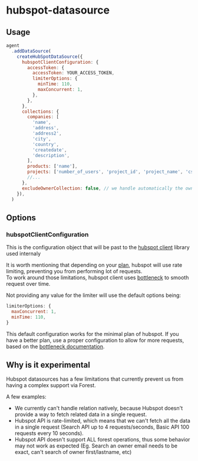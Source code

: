 # hubspot-datasource

## Usage

``` javascript
agent
  .addDataSource(
    createHubSpotDataSource({
      hubspotClientConfiguration: {
        accessToken: {
          accessToken: YOUR_ACCESS_TOKEN,
          limiterOptions: {
            minTime: 110,
            maxConcurrent: 1,
          },
        },
      },
      collections: {
        companies: [
          'name',
          'address',
          'address2',
          'city',
          'country',
          'createdate',
          'description',
        ],
        products: ['name'],
        projects: ['number_of_users', 'project_id', 'project_name', 'cs_owner'],
        //...
      },
      excludeOwnerCollection: false, // we handle automatically the owner collection, but you can exclude it if you want.
    }),
  )

```
## Options 

### hubspotClientConfiguration 

This is the configuration object that will be past to the [hubspot client](https://github.com/HubSpot/hubspot-api-nodejs) library used internaly

It is worth mentioning that depending on your [plan](https://developers.hubspot.com/beta-docs/guides/apps/api-usage/usage-details#private-apps), hubspot will use rate limiting, preventing you from performing lot of requests.  
To work around those limitations, hubspot client uses [bottleneck](https://github.com/SGrondin/bottleneck) to smooth request over time.   

Not providing any value for the limiter will use the default options being: 

```javascript
limiterOptions: {
  maxConcurrent: 1,
  minTime: 110,
}
```

This default configuration works for the minimal plan of hubspot. If you have a better plan, use a proper configuration to allow for more requests, based on the [bottleneck documentation](https://github.com/SGrondin/bottleneck?tab=readme-ov-file#docs). 

## Why is it experimental

Hubspot datasources has a few limitations that currently prevent us from having a complex support via Forest.

A few examples:
- We currently can't handle relation natively, because Hubspot doesn't provide a way to fetch related data in a single request.
- Hubspot API is rate-limited, which means that we can't fetch all the data in a single request (Search API up to 4 requests/seconds, Basic API 100 requests every 10 seconds).
- Hubspot API doesn't support ALL forest operations, thus some behavior may not work as expected (Eg. Search an owner email needs to be exact, can't search of owner first/lastname, etc)
